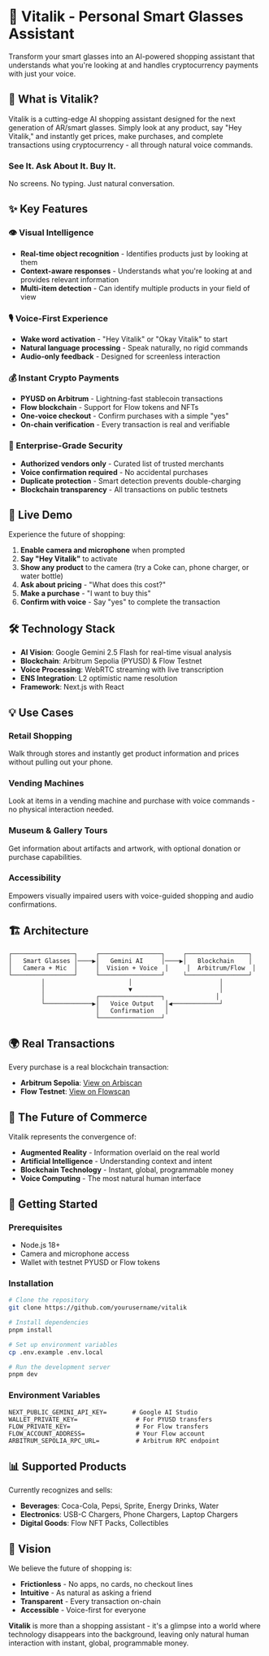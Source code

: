 # 🥽 Vitalik - Personal Smart Glasses Assistant

Transform your smart glasses into an AI-powered shopping assistant that understands what you're looking at and handles cryptocurrency payments with just your voice.

## 🎯 What is Vitalik?

Vitalik is a cutting-edge AI shopping assistant designed for the next generation of AR/smart glasses. Simply look at any product, say "Hey Vitalik," and instantly get prices, make purchases, and complete transactions using cryptocurrency - all through natural voice commands.

### See It. Ask About It. Buy It. 
No screens. No typing. Just natural conversation.

## ✨ Key Features

### 👁️ Visual Intelligence
- **Real-time object recognition** - Identifies products just by looking at them
- **Context-aware responses** - Understands what you're looking at and provides relevant information
- **Multi-item detection** - Can identify multiple products in your field of view

### 🎙️ Voice-First Experience
- **Wake word activation** - "Hey Vitalik" or "Okay Vitalik" to start
- **Natural language processing** - Speak naturally, no rigid commands
- **Audio-only feedback** - Designed for screenless interaction

### 💰 Instant Crypto Payments
- **PYUSD on Arbitrum** - Lightning-fast stablecoin transactions
- **Flow blockchain** - Support for Flow tokens and NFTs
- **One-voice checkout** - Confirm purchases with a simple "yes"
- **On-chain verification** - Every transaction is real and verifiable

### 🔐 Enterprise-Grade Security
- **Authorized vendors only** - Curated list of trusted merchants
- **Voice confirmation required** - No accidental purchases
- **Duplicate protection** - Smart detection prevents double-charging
- **Blockchain transparency** - All transactions on public testnets

## 🚀 Live Demo

Experience the future of shopping:

1. **Enable camera and microphone** when prompted
2. **Say "Hey Vitalik"** to activate
3. **Show any product** to the camera (try a Coke can, phone charger, or water bottle)
4. **Ask about pricing** - "What does this cost?"
5. **Make a purchase** - "I want to buy this"
6. **Confirm with voice** - Say "yes" to complete the transaction

## 🛠️ Technology Stack

- **AI Vision**: Google Gemini 2.5 Flash for real-time visual analysis
- **Blockchain**: Arbitrum Sepolia (PYUSD) & Flow Testnet
- **Voice Processing**: WebRTC streaming with live transcription
- **ENS Integration**: L2 optimistic name resolution
- **Framework**: Next.js with React

## 💡 Use Cases

### Retail Shopping
Walk through stores and instantly get product information and prices without pulling out your phone.

### Vending Machines
Look at items in a vending machine and purchase with voice commands - no physical interaction needed.

### Museum & Gallery Tours
Get information about artifacts and artwork, with optional donation or purchase capabilities.

### Accessibility
Empowers visually impaired users with voice-guided shopping and audio confirmations.

## 🏗️ Architecture

```
┌─────────────────┐     ┌─────────────────┐     ┌─────────────────┐
│   Smart Glasses │────▶│   Gemini AI     │────▶│   Blockchain    │
│   Camera + Mic  │     │  Vision + Voice  │     │  Arbitrum/Flow  │
└─────────────────┘     └─────────────────┘     └─────────────────┘
         │                       │                        │
         │                       ▼                        │
         │              ┌─────────────────┐              │
         └─────────────▶│   Voice Output   │◀─────────────┘
                        │   Confirmation   │
                        └─────────────────┘
```

## 🌍 Real Transactions

Every purchase is a real blockchain transaction:
- **Arbitrum Sepolia**: [View on Arbiscan](https://sepolia.arbiscan.io/tx/0x4a9d83dc310aa24d10e4dd8f8c1f582f9b84f18815c25d09e422061520658fb3)
- **Flow Testnet**: [View on Flowscan](https://testnet.flowscan.io/tx/2567a49b676a132231497a0db10bd6bc53a49a91982f715387a5258411f98b1a)

## 🔮 The Future of Commerce

Vitalik represents the convergence of:
- **Augmented Reality** - Information overlaid on the real world
- **Artificial Intelligence** - Understanding context and intent
- **Blockchain Technology** - Instant, global, programmable money
- **Voice Computing** - The most natural human interface

## 🚦 Getting Started

### Prerequisites
- Node.js 18+
- Camera and microphone access
- Wallet with testnet PYUSD or Flow tokens

### Installation

```bash
# Clone the repository
git clone https://github.com/yourusername/vitalik

# Install dependencies
pnpm install

# Set up environment variables
cp .env.example .env.local

# Run the development server
pnpm dev
```

### Environment Variables

```env
NEXT_PUBLIC_GEMINI_API_KEY=       # Google AI Studio
WALLET_PRIVATE_KEY=                # For PYUSD transfers
FLOW_PRIVATE_KEY=                  # For Flow transfers
FLOW_ACCOUNT_ADDRESS=              # Your Flow account
ARBITRUM_SEPOLIA_RPC_URL=          # Arbitrum RPC endpoint
```

## 📊 Supported Products

Currently recognizes and sells:
- **Beverages**: Coca-Cola, Pepsi, Sprite, Energy Drinks, Water
- **Electronics**: USB-C Chargers, Phone Chargers, Laptop Chargers
- **Digital Goods**: Flow NFT Packs, Collectibles

## 🌟 Vision

We believe the future of shopping is:
- **Frictionless** - No apps, no cards, no checkout lines
- **Intuitive** - As natural as asking a friend
- **Transparent** - Every transaction on-chain
- **Accessible** - Voice-first for everyone

**Vitalik** is more than a shopping assistant - it's a glimpse into a world where technology disappears into the background, leaving only natural human interaction with instant, global, programmable money.
